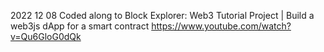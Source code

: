 2022 12 08 
Coded along to Block Explorer: Web3 Tutorial Project | Build a web3js dApp for a smart contract 
https://www.youtube.com/watch?v=Qu6GloG0dQk